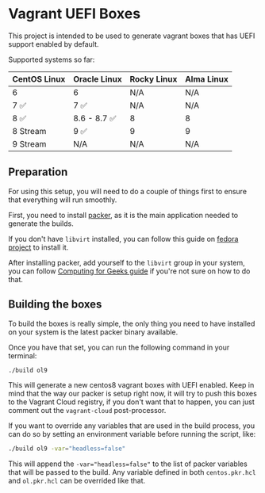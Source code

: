 # Vagrant UEFI Boxes

This project is intended to be used to generate vagrant boxes that has UEFI
support enabled by default.

Supported systems so far:

| CentOS Linux  | Oracle Linux | Rocky Linux | Alma Linux |
|---------------|--------------|-------------|------------|
| 6             | 6            | N/A         | N/A        |
| 7 ✅          | 7 ✅         | N/A         | N/A        |
| 8 ✅          | 8.6 - 8.7 ✅ | 8           | 8          |
| 8 Stream      | 9 ✅         | 9           | 9          |
| 9 Stream      | N/A          | N/A         | N/A        |

## Preparation

For using this setup, you will need to do a couple of things first to ensure
that everything will run smoothly.

First, you need to install [packer](https://learn.hashicorp.com/tutorials/packer/get-started-install-cli), as it is the main application needed to generate the builds.

If you don't have `libvirt` installed, you can follow this guide on [fedora project](https://developer.fedoraproject.org/tools/virtualization/installing-libvirt-and-virt-install-on-fedora-linux.html) to install it.

After installing packer, add yourself to the `libvirt` group in your system,
you can follow [Computing for Geeks guide](https://computingforgeeks.com/use-virt-manager-as-non-root-user/) if you're not sure on how to do that.


## Building the boxes

To build the boxes is really simple, the only thing you need to have installed
on your system is the latest packer binary available.

Once you have that set, you can run the following command in your terminal:

```bash
./build ol9
```

This will generate a new centos8 vagrant boxes with UEFI enabled. Keep in mind
that the way our packer is setup right now, it will try to push this boxes to
the Vagrant Cloud registry, if you don't want that to happen, you can just
comment out the `vagrant-cloud` post-processor.

If you want to override any variables that are used in the build process, you
can do so by setting an environment variable before running the script, like:

```bash
./build ol9 -var="headless=false"
```

This will append the `-var="headless=false"` to the list of packer variables
that will be passed to the build. Any variable defined in both `centos.pkr.hcl`
and `ol.pkr.hcl` can be overrided like that.
